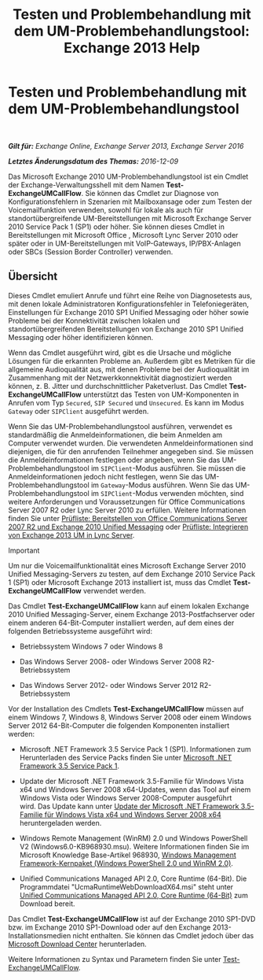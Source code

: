 ﻿---
title: 'Testen und Problembehandlung mit dem UM-Problembehandlungstool: Exchange 2013 Help'
TOCTitle: Testen und Problembehandlung mit dem UM-Problembehandlungstool
ms:assetid: 1fab2e52-bd2d-4e46-b222-53fee9d34cba
ms:mtpsurl: https://technet.microsoft.com/de-de/library/Gg621148(v=EXCHG.150)
ms:contentKeyID: 56271560
ms.date: 04/24/2018
mtps_version: v=EXCHG.150
ms.translationtype: HT
---

# Testen und Problembehandlung mit dem UM-Problembehandlungstool

 

_**Gilt für:** Exchange Online, Exchange Server 2013, Exchange Server 2016_

_**Letztes Änderungsdatum des Themas:** 2016-12-09_

Das Microsoft Exchange 2010 UM-Problembehandlungstool ist ein Cmdlet der Exchange-Verwaltungsshell mit dem Namen **Test-ExchangeUMCallFlow**. Sie können das Cmdlet zur Diagnose von Konfigurationsfehlern in Szenarien mit Mailboxansage oder zum Testen der Voicemailfunktion verwenden, sowohl für lokale als auch für standortübergreifende UM-Bereitstellungen mit Microsoft Exchange Server 2010 Service Pack 1 (SP1) oder höher. Sie können dieses Cmdlet in Bereitstellungen mit Microsoft Office , Microsoft Lync Server 2010 oder später oder in UM-Bereitstellungen mit VoIP-Gateways, IP/PBX-Anlagen oder SBCs (Session Border Controller) verwenden.

## Übersicht

Dieses Cmdlet emuliert Anrufe und führt eine Reihe von Diagnosetests aus, mit denen lokale Administratoren Konfigurationsfehler in Telefoniegeräten, Einstellungen für Exchange 2010 SP1 Unified Messaging oder höher sowie Probleme bei der Konnektivität zwischen lokalen und standortübergreifenden Bereitstellungen von Exchange 2010 SP1 Unified Messaging oder höher identifizieren können.

Wenn das Cmdlet ausgeführt wird, gibt es die Ursache und mögliche Lösungen für die erkannten Probleme an. Außerdem gibt es Metriken für die allgemeine Audioqualität aus, mit denen Probleme bei der Audioqualität im Zusammenhang mit der Netzwerkkonnektivität diagnostiziert werden können, z. B. Jitter und durchschnittlicher Paketverlust. Das Cmdlet **Test-ExchangeUMCallFlow** unterstützt das Testen von UM-Komponenten in Anrufen vom Typ `Secured`, `SIP Secured` und `Unsecured`. Es kann im Modus `Gateway` oder `SIPClient` ausgeführt werden.

Wenn Sie das UM-Problembehandlungstool ausführen, verwendet es standardmäßig die Anmeldeinformationen, die beim Anmelden am Computer verwendet wurden. Die verwendeten Anmeldeinformationen sind diejenigen, die für den anrufenden Teilnehmer angegeben sind. Sie müssen die Anmeldeinformationen festlegen oder angeben, wenn Sie das UM-Problembehandlungstool im `SIPClient`-Modus ausführen. Sie müssen die Anmeldeinformationen jedoch nicht festlegen, wenn Sie das UM-Problembehandlungstool im `Gateway`-Modus ausführen. Wenn Sie das UM-Problembehandlungstool im `SIPClient`-Modus verwenden möchten, sind weitere Anforderungen und Voraussetzungen für Office Communications Server 2007 R2 oder Lync Server 2010 zu erfüllen. Weitere Informationen finden Sie unter [Prüfliste: Bereitstellen von Office Communications Server 2007 R2 und Exchange 2010 Unified Messaging](https://go.microsoft.com/fwlink/p/?linkid=311961) oder [Prüfliste: Integrieren von Exchange 2013 UM in Lync Server](checklist-integrate-exchange-2013-um-with-lync-server-exchange-2013-help.md).


> [!IMPORTANT]
> Um nur die Voicemailfunktionalität eines Microsoft Exchange Server 2010 Unified Messaging-Servers zu testen, auf dem Exchange 2010 Service Pack 1 (SP1) oder Microsoft Exchange 2013 installiert ist, muss das Cmdlet <STRONG>Test-ExchangeUMCallFlow</STRONG> verwendet werden.



Das Cmdlet **Test-ExchangeUMCallFlow** kann auf einem lokalen Exchange 2010 Unified Messaging-Server, einem Exchange 2013-Postfachserver oder einem anderen 64-Bit-Computer installiert werden, auf dem eines der folgenden Betriebssysteme ausgeführt wird:

  - Betriebssystem Windows 7 oder Windows 8

  - Das Windows Server 2008- oder Windows Server 2008 R2-Betriebssystem

  - Das Windows Server 2012- oder Windows Server 2012 R2-Betriebssystem

Vor der Installation des Cmdlets **Test-ExchangeUMCallFlow** müssen auf einem Windows 7, Windows 8, Windows Server 2008 oder einem Windows Server 2012 64-Bit-Computer die folgenden Komponenten installiert werden:

  - Microsoft .NET Framework 3.5 Service Pack 1 (SP1). Informationen zum Herunterladen des Service Packs finden Sie unter [Microsoft .NET Framework 3.5 Service Pack 1](https://go.microsoft.com/fwlink/p/?linkid=152380).

  - Update der Microsoft .NET Framework 3.5-Familie für Windows Vista x64 und Windows Server 2008 x64-Updates, wenn das Tool auf einem Windows Vista oder Windows Server 2008-Computer ausgeführt wird. Das Update kann unter [Update der Microsoft .NET Framework 3.5-Familie für Windows Vista x64 und Windows Server 2008 x64](https://go.microsoft.com/fwlink/p/?linkid=178998) heruntergeladen werden.

  - Windows Remote Management (WinRM) 2.0 und Windows PowerShell V2 (Windows6.0-KB968930.msu). Weitere Informationen finden Sie im Microsoft Knowledge Base-Artikel 968930, [Windows Management Framework-Kernpaket (Windows PowerShell 2.0 und WinRM 2.0)](http://go.microsoft.com/fwlink/?linkid=3052%26kbid=968930).

  - Unified Communications Managed API 2.0, Core Runtime (64-Bit). Die Programmdatei "UcmaRuntimeWebDownloadX64.msi" steht unter [Unified Communications Managed API 2.0, Core Runtime (64-Bit)](https://go.microsoft.com/fwlink/?linkid=198175) zum Download bereit.

Das Cmdlet **Test-ExchangeUMCallFlow** ist auf der Exchange 2010 SP1-DVD bzw. im Exchange 2010 SP1-Download oder auf den Exchange 2013-Installationsmedien nicht enthalten. Sie können das Cmdlet jedoch über das [Microsoft Download Center](https://go.microsoft.com/fwlink/?linkid=182625) herunterladen.

Weitere Informationen zu Syntax und Parametern finden Sie unter [Test-ExchangeUMCallFlow](https://technet.microsoft.com/de-de/library/ff630913\(v=exchg.150\)).

